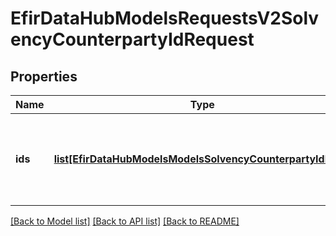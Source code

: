 # EfirDataHubModelsRequestsV2SolvencyCounterpartyIdRequest

## Properties
Name | Type | Description | Notes
------------ | ------------- | ------------- | -------------
**ids** | [**list[EfirDataHubModelsModelsSolvencyCounterpartyIdData]**](EfirDataHubModelsModelsSolvencyCounterpartyIdData.md) | Массив идентифицирующих контрагента данных. Обязательный. Не более 100 элементов. | 

[[Back to Model list]](../README.md#documentation-for-models) [[Back to API list]](../README.md#documentation-for-api-endpoints) [[Back to README]](../README.md)

